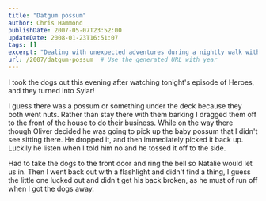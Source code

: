 ```yaml
---
title: "Datgum possum"
author: Chris Hammond
publishDate: 2007-05-07T23:52:00
updateDate: 2008-01-23T16:51:07
tags: []
excerpt: "Dealing with unexpected adventures during a nightly walk with the dogs - from chasing possums to a lucky escape, read all about it! #dogwalks #nightadventures"
url: /2007/datgum-possum  # Use the generated URL with year
---
```

<P>I took the dogs out this evening after watching tonight's episode of Heroes, and they turned into Sylar!</P> <P>I guess there was a possum or something under the deck because they both went nuts. Rather than stay there with them barking I dragged them off to the front of the house to do their business. While on the way there though Oliver decided he was going to pick up the baby possum that I didn't see sitting there. He dropped it, and then immediately picked it back up. Luckily he listen when I told him no and he tossed it off to the side.</P> <P>Had to take the dogs to the front door and ring the bell so Natalie would let us in. Then I went back out with a flashlight and didn't find a thing, I guess the little one lucked out and didn't get his back broken, as he must of run off when I got the dogs away.</P>

